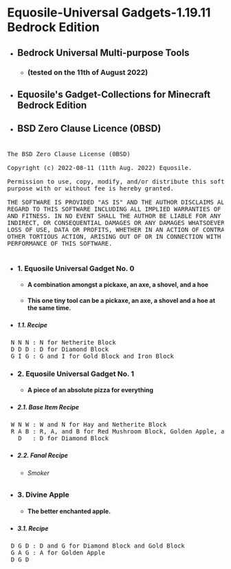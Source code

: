 # Equosile-Universal Gadgets-1.19.11 Bedrock Edition
- ## Bedrock Universal Multi-purpose Tools
  - ### (tested on the 11th of August 2022)
- ## Equosile's Gadget-Collections for Minecraft Bedrock Edition
- ## BSD Zero Clause Licence (0BSD)
# 
<pre>
The BSD Zero Clause License (0BSD)

Copyright (c) 2022-08-11 (11th Aug. 2022) Equosile.

Permission to use, copy, modify, and/or distribute this software for any
purpose with or without fee is hereby granted.

THE SOFTWARE IS PROVIDED "AS IS" AND THE AUTHOR DISCLAIMS ALL WARRANTIES WITH
REGARD TO THIS SOFTWARE INCLUDING ALL IMPLIED WARRANTIES OF MERCHANTABILITY
AND FITNESS. IN NO EVENT SHALL THE AUTHOR BE LIABLE FOR ANY SPECIAL, DIRECT,
INDIRECT, OR CONSEQUENTIAL DAMAGES OR ANY DAMAGES WHATSOEVER RESULTING FROM
LOSS OF USE, DATA OR PROFITS, WHETHER IN AN ACTION OF CONTRACT, NEGLIGENCE OR
OTHER TORTIOUS ACTION, ARISING OUT OF OR IN CONNECTION WITH THE USE OR
PERFORMANCE OF THIS SOFTWARE.
</pre>
# 
- ### 1. Equosile Universal Gadget No. 0
  - #### A combination amongst a pickaxe, an axe, a shovel, and a hoe
  - #### This one tiny tool can be a pickaxe, an axe, a shovel and a hoe at the same time.
##### 
  - ##### 1.1. Recipe
<pre>
 N N N : N for Netherite Block
 D D D : D for Diamond Block
 G I G : G and I for Gold Block and Iron Block
</pre>
### 
- ### 2. Equosile Universal Gadget No. 1
  - #### A piece of an absolute pizza for everything
##### 
  - ##### 2.1. Base Item Recipe
<pre>
 W N W : W and N for Hay and Netherite Block
 R A B : R, A, and B for Red Mushroom Block, Golden Apple, and Brown Mushroom Block
   D   : D for Diamond Block
</pre>
##### 
  - ##### 2.2. Fanal Recipe
    - ###### Smoker
### 
- ### 3. Divine Apple
  - #### The better enchanted apple.
##### 
  - ##### 3.1. Recipe
<pre>
 D G D : D and G for Diamond Block and Gold Block
 G A G : A for Golden Apple
 D G D
</pre>
